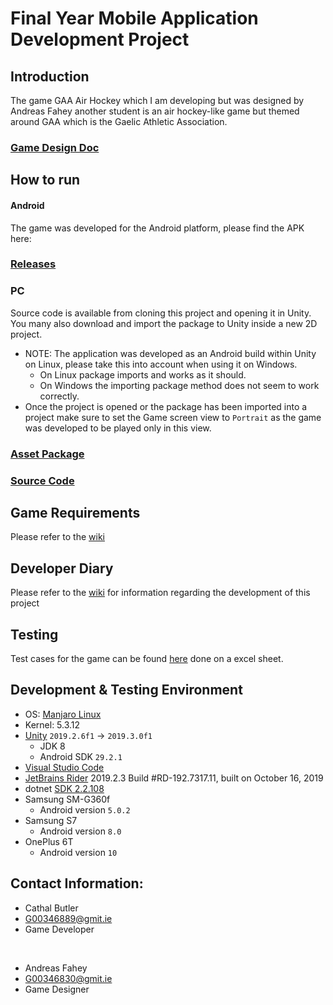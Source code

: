 # Final Year Mobile Application Development Project
## Introduction
The game GAA Air Hockey which I am developing but was designed by Andreas Fahey another student is an air hockey-like game but themed around GAA which is the Gaelic Athletic Association.
### [Game Design Doc](https://github.com/butlawr/gaa-air-hockey/blob/master/uploads/MobileAppsDesignDocument.pdf)

## How to run
#### Android
The game was developed for the Android platform, please find the APK here:

###  [Releases](https://github.com/butlawr/gaa-air-hockey/releases/tag/1.0)

### PC
Source code is available from cloning this project and opening it in Unity. You many also download and import the package to Unity inside a new 2D project.<br>
   * NOTE: The application was developed as an Android build within Unity on Linux, please take this into account when using it on Windows.<br>
        - On Linux package imports and works as it should.
        - On Windows the importing package method does not seem to work correctly.
   * Once the project is opened or the package has been imported into a project make sure to set the Game screen view to `Portrait` as the game was developed to be played only in this view.
    
### [Asset Package](https://github.com/butlawr/gaa-air-hockey/releases/tag/1.0)
### [Source Code](https://github.com/butlawr/gaa-air-hockey)

## Game Requirements
Please refer to the [wiki](https://github.com/butlawr/gaa-air-hockey/wiki/home)

## Developer Diary 
Please refer to the [wiki](https://github.com/butlawr/gaa-air-hockey/wiki/Developer-Diary) for information regarding the development of this project

## Testing
Test cases for the game can be found [here](https://github.com/butlawr/gaa-air-hockey/blob/master/uploads/air_gaa_testcases.xlsx) done on a excel sheet.

## Development & Testing Environment
* OS: [Manjaro Linux](https://manjaro.org/download/official/kde/)
* Kernel: 5.3.12
* [Unity](https://unity.com/) `2019.2.6f1` -> `2019.3.0f1`
  * JDK 8
  * Android SDK `29.2.1`
* [Visual Studio Code](https://code.visualstudio.com/)
* [JetBrains Rider](https://www.jetbrains.com/rider/) 2019.2.3
Build #RD-192.7317.11, built on October 16, 2019
* dotnet [SDK 2.2.108](https://docs.microsoft.com/en-us/dotnet/core/install/linux-package-manager-rhel7)
* Samsung SM-G360f
    - Android version `5.0.2`
* Samsung S7
    - Android version `8.0`
* OnePlus 6T
    - Android version `10`
    
 
## Contact Information:
* Cathal Butler
* G00346889@gmit.ie
* Game Developer

<br>

* Andreas Fahey
* G00346830@gmit.ie
* Game Designer
